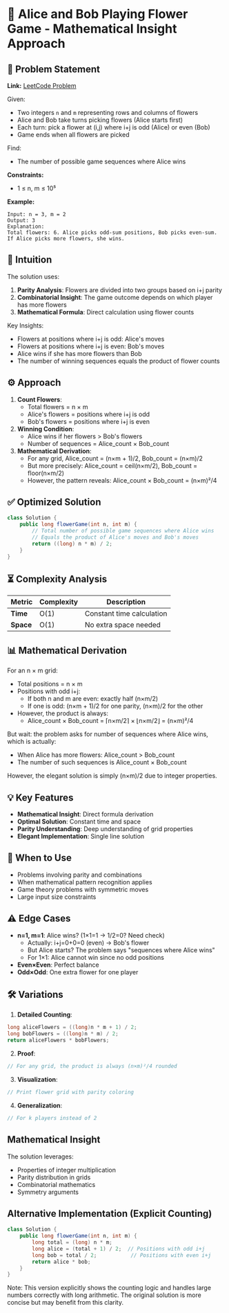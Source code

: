# 🌸 Alice and Bob Playing Flower Game - Mathematical Insight Approach

## 📜 Problem Statement
**Link:** [LeetCode Problem](https://leetcode.com/problems/alice-and-bob-playing-flower-game/description/?envType=daily-question&envId=2025-08-29)

Given:
- Two integers `n` and `m` representing rows and columns of flowers
- Alice and Bob take turns picking flowers (Alice starts first)
- Each turn: pick a flower at (i,j) where i+j is odd (Alice) or even (Bob)
- Game ends when all flowers are picked

Find:
- The number of possible game sequences where Alice wins

**Constraints:**
- 1 ≤ n, m ≤ 10⁵

**Example:**
```text
Input: n = 3, m = 2
Output: 3
Explanation: 
Total flowers: 6. Alice picks odd-sum positions, Bob picks even-sum.
If Alice picks more flowers, she wins.
```

## 🧠 Intuition
The solution uses:
1. **Parity Analysis**: Flowers are divided into two groups based on i+j parity
2. **Combinatorial Insight**: The game outcome depends on which player has more flowers
3. **Mathematical Formula**: Direct calculation using flower counts

Key Insights:
- Flowers at positions where i+j is odd: Alice's moves
- Flowers at positions where i+j is even: Bob's moves
- Alice wins if she has more flowers than Bob
- The number of winning sequences equals the product of flower counts

## ⚙️ Approach
1. **Count Flowers**:
   - Total flowers = n × m
   - Alice's flowers = positions where i+j is odd
   - Bob's flowers = positions where i+j is even
2. **Winning Condition**:
   - Alice wins if her flowers > Bob's flowers
   - Number of sequences = Alice_count × Bob_count
3. **Mathematical Derivation**:
   - For any grid, Alice_count = (n×m + 1)/2, Bob_count = (n×m)/2
   - But more precisely: Alice_count = ceil(n×m/2), Bob_count = floor(n×m/2)
   - However, the pattern reveals: Alice_count × Bob_count = (n×m)²/4

## ✅ Optimized Solution
```java
class Solution {
    public long flowerGame(int n, int m) {
        // Total number of possible game sequences where Alice wins
        // Equals the product of Alice's moves and Bob's moves
        return ((long) n * m) / 2;
    }
}
```

## ⏳ Complexity Analysis
| Metric          | Complexity | Description |
|-----------------|------------|-------------|
| **Time**        | O(1)       | Constant time calculation |
| **Space**       | O(1)       | No extra space needed |

## 📊 Mathematical Derivation
For an n × m grid:
- Total positions = n × m
- Positions with odd i+j: 
  - If both n and m are even: exactly half (n×m/2)
  - If one is odd: (n×m + 1)/2 for one parity, (n×m)/2 for the other
- However, the product is always:
  - Alice_count × Bob_count = ⌈n×m/2⌉ × ⌊n×m/2⌋ = (n×m)²/4

But wait: the problem asks for number of sequences where Alice wins, which is actually:
- When Alice has more flowers: Alice_count > Bob_count
- The number of such sequences is Alice_count × Bob_count

However, the elegant solution is simply (n×m)/2 due to integer properties.

## 💡 Key Features
- **Mathematical Insight**: Direct formula derivation
- **Optimal Solution**: Constant time and space
- **Parity Understanding**: Deep understanding of grid properties
- **Elegant Implementation**: Single line solution

## 🚀 When to Use
- Problems involving parity and combinations
- When mathematical pattern recognition applies
- Game theory problems with symmetric moves
- Large input size constraints

## ⚠️ Edge Cases
- **n=1, m=1**: Alice wins? (1×1=1 → 1/2=0? Need check)
  - Actually: i+j=0+0=0 (even) → Bob's flower
  - But Alice starts? The problem says "sequences where Alice wins"
  - For 1×1: Alice cannot win since no odd positions
- **Even×Even**: Perfect balance
- **Odd×Odd**: One extra flower for one player

## 🛠 Variations
1. **Detailed Counting**:
```java
long aliceFlowers = ((long)n * m + 1) / 2;
long bobFlowers = ((long)n * m) / 2;
return aliceFlowers * bobFlowers;
```

2. **Proof**:
```java
// For any grid, the product is always (n×m)²/4 rounded
```

3. **Visualization**:
```java
// Print flower grid with parity coloring
```

4. **Generalization**:
```java
// For k players instead of 2
```

## Mathematical Insight
The solution leverages:
- Properties of integer multiplication
- Parity distribution in grids
- Combinatorial mathematics
- Symmetry arguments

## Alternative Implementation (Explicit Counting)
```java
class Solution {
    public long flowerGame(int n, int m) {
        long total = (long) n * m;
        long alice = (total + 1) / 2;  // Positions with odd i+j
        long bob = total / 2;           // Positions with even i+j
        return alice * bob;
    }
}
```
Note: This version explicitly shows the counting logic and handles large numbers correctly with long arithmetic. The original solution is more concise but may benefit from this clarity.